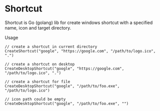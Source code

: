 # Shortcut

Shortcut is Go (golang) lib for create windows shortcut with a specified name, icon and target directory.

Usage

```golang
// create a shortcut in current directory
CreateShortcut("google", "https://google.com", "/path/to/logo.ico", ".")

// create a shortcut on desktop
CreateDesktopShortcut("google", "https://google.com", "/path/to/logo.ico", ".")

// create a shortcut for file
CreateDesktopShortcut("google", "/path/to/foo.exe", "/path/to/logo.ico")

// icon path could be empty
CreateDesktopShortcut("google", "/path/to/foo.exe", "")

```